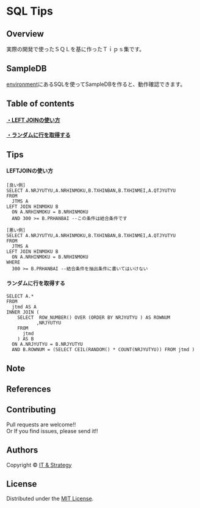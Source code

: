 SQL Tips
======================

## Overview  
実際の開発で使ったＳＱＬを基に作ったＴｉｐｓ集です。  

## SampleDB
[environment]にあるSQLを使ってSampleDBを作ると、動作確認できます。

[environment]: https://github.com/suzuki-takashi/SQL_Tips/tree/master/environment

## Table of contents

#### [・LEFT JOINの使い方](#LEFTJOINの使い方)
#### [・ランダムに行を取得する](#ランダムに行を取得する)

## Tips

#### LEFTJOINの使い方
    [良い例]
    SELECT A.NRJYUTYU,A.NRHINMOKU,B.TXHINBAN,B.TXHINMEI,A.QTJYUTYU
    FROM
      JTMS A
    LEFT JOIN HINMOKU B
      ON A.NRHINMOKU = B.NRHINMOKU
      AND 300 >= B.PRHANBAI --この条件は結合条件です
    
    [悪い例]
    SELECT A.NRJYUTYU,A.NRHINMOKU,B.TXHINBAN,B.TXHINMEI,A.QTJYUTYU
    FROM
      JTMS A
    LEFT JOIN HINMOKU B
      ON A.NRHINMOKU = B.NRHINMOKU
    WHERE
      300 >= B.PRHANBAI --結合条件を抽出条件に書いてはいけない

#### ランダムに行を取得する
    SELECT A.*
    FROM
      jtmd AS A
    INNER JOIN (
        SELECT  ROW_NUMBER() OVER (ORDER BY NRJYUTYU ) AS ROWNUM 
	           ,NRJYUTYU
        FROM
          jtmd
	    ) AS B
      ON A.NRJYUTYU = B.NRJYUTYU
      AND B.ROWNUM = (SELECT CEIL(RANDOM() * COUNT(NRJYUTYU)) FROM jtmd )



Note
-------

References
-------


Contributing
-------
Pull requests are welcome!!  
Or If you find issues, please send it!!

Authors
----------
Copyright &copy; [IT & Strategy](http://suzukitakashi.net/)  
  
License
----------
Distributed under the [MIT License][mit].
 
[MIT]: http://www.opensource.org/licenses/mit-license.php
